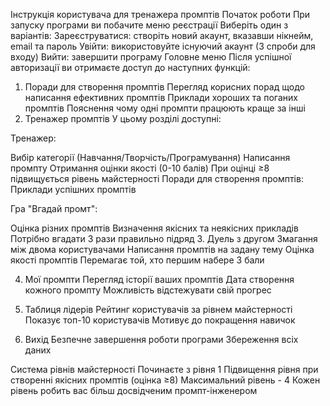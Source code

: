 Інструкція користувача для тренажера промптів
Початок роботи
При запуску програми ви побачите меню реєстрації
Виберіть один з варіантів:
Зареєструватися: створіть новий акаунт, вказавши нікнейм, email та пароль
Увійти: використовуйте існуючий акаунт (3 спроби для входу)
Вийти: завершити програму
Головне меню
Після успішної авторизації ви отримаєте доступ до наступних функцій:

1. Поради для створення промптів
Перегляд корисних порад щодо написання ефективних промптів
Приклади хороших та поганих промптів
Пояснення чому одні промпти працюють краще за інші
2. Тренажер промптів
У цьому розділі доступні:

Тренажер:

Вибір категорії (Навчання/Творчість/Програмування)
Написання промпту
Отримання оцінки якості (0-10 балів)
При оцінці ≥8 підвищується рівень майстерності
Поради для створення промптів:
Приклади успішних промптів


Гра "Вгадай промт":

Оцінка різних промптів
Визначення якісних та неякісних прикладів
Потрібно вгадати 3 рази правильно підряд
3. Дуель з другом
Змагання між двома користувачами
Написання промптів на задану тему
Оцінка якості промптів
Перемагає той, хто першим набере 3 бали

4. Мої промпти
Перегляд історії ваших промптів
Дата створення кожного промпту
Можливість відстежувати свій прогрес

6. Таблиця лідерів
Рейтинг користувачів за рівнем майстерності
Показує топ-10 користувачів
Мотивує до покращення навичок

8. Вихід
Безпечне завершення роботи програми
Збереження всіх даних

Система рівнів майстерності
Починаєте з рівня 1
Підвищення рівня при створенні якісних промптів (оцінка ≥8)
Максимальний рівень - 4
Кожен рівень робить вас більш досвідченим промпт-інженером

